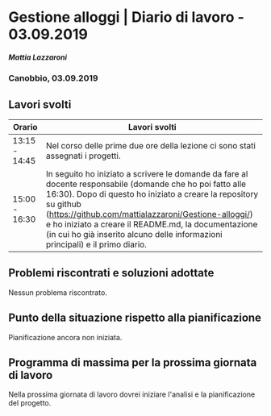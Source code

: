 # Gestione alloggi | Diario di lavoro - 03.09.2019

##### Mattia Lazzaroni

### Canobbio, 03.09.2019

## Lavori svolti
| Orario        | Lavori svolti   |
| ------------- | --------------- |
| 13:15 - 14:45 | Nel corso delle prime due ore della lezione ci sono stati assegnati i progetti. |
| 15:00 - 16:30 | In seguito ho iniziato a scrivere le domande da fare al docente responsabile (domande che ho poi fatto alle 16:30). Dopo di questo ho iniziato a creare la repository su github (https://github.com/mattialazzaroni/Gestione-alloggi/) e ho iniziato a creare il README.md, la documentazione (in cui ho già inserito alcuno delle informazioni principali) e il primo diario. |

## Problemi riscontrati e soluzioni adottate
Nessun problema riscontrato.

## Punto della situazione rispetto alla pianificazione
Pianificazione ancora non iniziata.

## Programma di massima per la prossima giornata di lavoro
Nella prossima giornata di lavoro dovrei iniziare l'analisi e la pianificazione del progetto.

